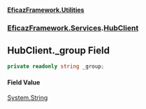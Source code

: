 #### [EficazFramework.Utilities](EficazFrameworkUtilities.md 'EficazFramework Utilities')
### [EficazFramework.Services](EficazFrameworkUtilities.md#EficazFramework.Services 'EficazFramework.Services').[HubClient](EficazFramework.Services/HubClient.md 'EficazFramework.Services.HubClient')

## HubClient._group Field

```csharp
private readonly string _group;
```

#### Field Value
[System.String](https://docs.microsoft.com/en-us/dotnet/api/System.String 'System.String')